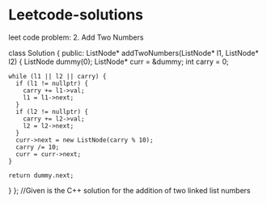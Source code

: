 # Leetcode-solutions
leet code problem: 2. Add Two Numbers

class Solution {
 public:
  ListNode* addTwoNumbers(ListNode* l1, ListNode* l2) {
    ListNode dummy(0);
    ListNode* curr = &dummy;
    int carry = 0;

    while (l1 || l2 || carry) {
      if (l1 != nullptr) {
        carry += l1->val;
        l1 = l1->next;
      }
      if (l2 != nullptr) {
        carry += l2->val;
        l2 = l2->next;
      }
      curr->next = new ListNode(carry % 10);
      carry /= 10;
      curr = curr->next;
    }

    return dummy.next;
  }
};
//Given is the C++ solution for the addition of two linked list numbers
